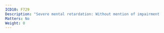 ```yaml
---
ICD10: F729
Description: "Severe mental retardation: Without mention of impairment of behaviour"
Matters: No
Weight: 0
---
```


